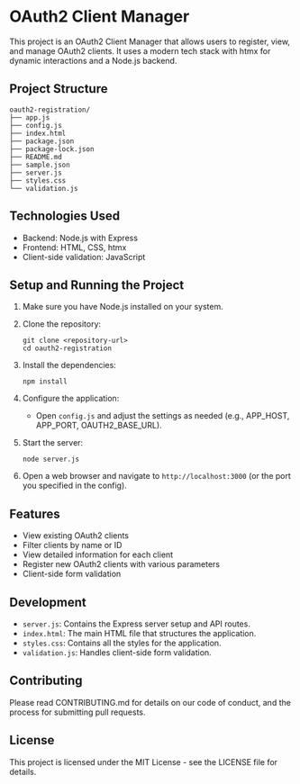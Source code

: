 # OAuth2 Client Manager

This project is an OAuth2 Client Manager that allows users to register, view, and manage OAuth2 clients. It uses a modern tech stack with htmx for dynamic interactions and a Node.js backend.

## Project Structure

```
oauth2-registration/
├── app.js
├── config.js
├── index.html
├── package.json
├── package-lock.json
├── README.md
├── sample.json
├── server.js
├── styles.css
└── validation.js
```

## Technologies Used

- Backend: Node.js with Express
- Frontend: HTML, CSS, htmx
- Client-side validation: JavaScript

## Setup and Running the Project

1. Make sure you have Node.js installed on your system.

2. Clone the repository:
   ```
   git clone <repository-url>
   cd oauth2-registration
   ```

3. Install the dependencies:
   ```
   npm install
   ```

4. Configure the application:
   - Open `config.js` and adjust the settings as needed (e.g., APP_HOST, APP_PORT, OAUTH2_BASE_URL).

5. Start the server:
   ```
   node server.js
   ```

6. Open a web browser and navigate to `http://localhost:3000` (or the port you specified in the config).

## Features

- View existing OAuth2 clients
- Filter clients by name or ID
- View detailed information for each client
- Register new OAuth2 clients with various parameters
- Client-side form validation

## Development

- `server.js`: Contains the Express server setup and API routes.
- `index.html`: The main HTML file that structures the application.
- `styles.css`: Contains all the styles for the application.
- `validation.js`: Handles client-side form validation.

## Contributing

Please read CONTRIBUTING.md for details on our code of conduct, and the process for submitting pull requests.

## License

This project is licensed under the MIT License - see the LICENSE file for details.